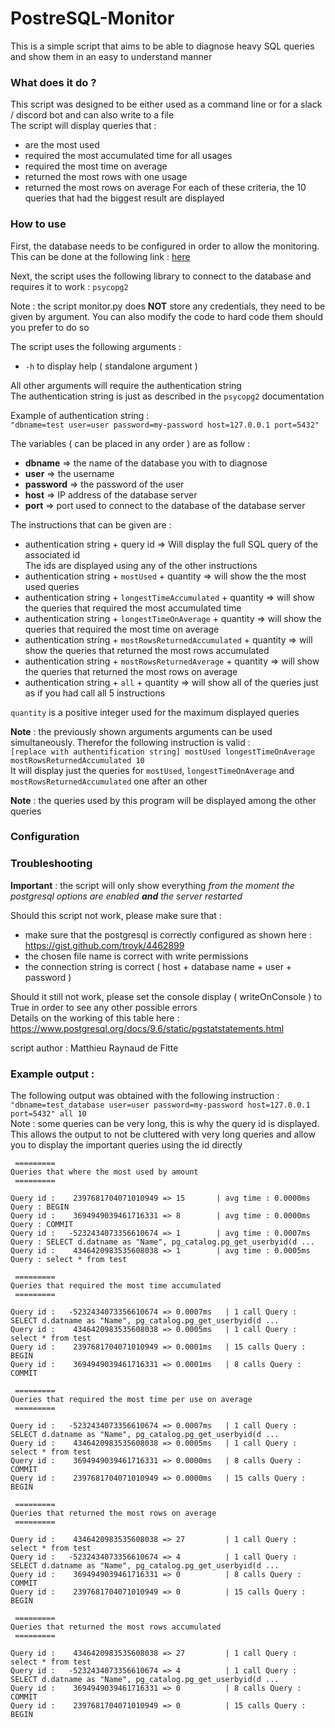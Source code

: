# PostreSQL-Monitor
This is a simple script that aims to be able to diagnose heavy SQL queries and show them in an easy to understand manner 

### What does it do ?
This script was designed to be either used as a command line or for a slack / discord bot and can also write to a file<br/>
The script will display queries that :
- are the most used
- required the most accumulated time for all usages
- required the most time on average
- returned the most rows with one usage
- returned the most rows on average
For each of these criteria, the 10 queries that had the biggest result are displayed

### How to use
First, the database needs to be configured in order to allow the monitoring. This can be done at the following link : <a href='https://gist.github.com/troyk/4462899'>here</a>

Next, the script uses the following library to connect to the database and requires it to work : `psycopg2`

Note : the script monitor.py does **NOT** store any credentials, they need to be given by argument. You can also modify the code to hard code them should you prefer to do so

The script uses the following arguments :
- `-h` to display help ( standalone argument )

All other arguments will require the authentication string<br />
The authentication string is just as described in the `psycopg2` documentation

Example of authentication string :<br />
`"dbname=test user=user password=my-password host=127.0.0.1 port=5432"`

The variables ( can be placed in any order ) are as follow :
- **dbname** => the name of the database you with to diagnose
- **user** => the username
- **password** => the password of the user
- **host** => IP address of the database server
- **port** => port used to connect to the database of the database server

The instructions that can be given are :
- authentication string + query id => Will display the full SQL query of the associated id<br/>
The ids are displayed using any of the other instructions
- authentication string + `mostUsed` + quantity => will show the the most used queries
- authentication string + `longestTimeAccumulated` + quantity => will show the queries that required the most accumulated time
- authentication string + `longestTimeOnAverage` + quantity => will show the queries that required the most time on average
- authentication string + `mostRowsReturnedAccumulated` + quantity => will show the queries that returned the most rows accumulated
- authentication string + `mostRowsReturnedAverage` + quantity => will show the queries that returned the most rows on average
- authentication string + `all` + quantity => will show all of the queries just as if you had call all 5 instructions

`quantity` is a positive integer used for the maximum displayed queries

**Note** : the previously shown arguments arguments can be used simultaneously. Therefor the following instruction is valid :<br/>
`[replace with authentification string] mostUsed longestTimeOnAverage mostRowsReturnedAccumulated 10`<br/>
It will display just the queries for `mostUsed`, `longestTimeOnAverage` and `mostRowsReturnedAccumulated` one after an other

**Note** : the queries used by this program will be displayed among the other queries

### Configuration

### Troubleshooting
**Important** : the script will only show everything *from the moment the postgresql options are enabled* ***and*** *the server restarted*

Should this script not work, please make sure that :
- make sure that the postgresql is correctly configured as shown here : https://gist.github.com/troyk/4462899
- the chosen file name is correct with write permissions
- the connection string is correct ( host + database name + user + password )

Should it still not work, please set the console display ( writeOnConsole ) to True in order to see any other possible errors<br/>
Details on the working of this table here : https://www.postgresql.org/docs/9.6/static/pgstatstatements.html

script author : Matthieu Raynaud de Fitte

### Example output :
The following output was obtained with the following instruction : `"dbname=test_database user=user password=my-password host=127.0.0.1 port=5432" all 10`<br />
Note : some queries can be very long, this is why the query id is displayed. This allows the output to not be cluttered with very long queries and allow you to display the important queries using the id directly
<br />

     =========
    Queries that where the most used by amount
     =========
    
    Query id :    2397681704071010949 => 15       | avg time : 0.0000ms Query : BEGIN
    Query id :    3694949039461716331 => 8        | avg time : 0.0000ms Query : COMMIT
    Query id :   -5232434073356610674 => 1        | avg time : 0.0007ms Query : SELECT d.datname as "Name", pg_catalog.pg_get_userbyid(d ...
    Query id :    4346420983535608038 => 1        | avg time : 0.0005ms Query : select * from test

     =========
    Queries that required the most time accumulated
     =========
    
    Query id :   -5232434073356610674 => 0.0007ms   | 1 call Query : SELECT d.datname as "Name", pg_catalog.pg_get_userbyid(d ...
    Query id :    4346420983535608038 => 0.0005ms   | 1 call Query : select * from test
    Query id :    2397681704071010949 => 0.0001ms   | 15 calls Query : BEGIN
    Query id :    3694949039461716331 => 0.0001ms   | 8 calls Query : COMMIT
    
     =========
    Queries that required the most time per use on average
     =========
    
    Query id :   -5232434073356610674 => 0.0007ms   | 1 call Query : SELECT d.datname as "Name", pg_catalog.pg_get_userbyid(d ...
    Query id :    4346420983535608038 => 0.0005ms   | 1 call Query : select * from test
    Query id :    3694949039461716331 => 0.0000ms   | 8 calls Query : COMMIT
    Query id :    2397681704071010949 => 0.0000ms   | 15 calls Query : BEGIN
    
     =========
    Queries that returned the most rows on average
     =========
    
    Query id :    4346420983535608038 => 27         | 1 call Query : select * from test
    Query id :   -5232434073356610674 => 4          | 1 call Query : SELECT d.datname as "Name", pg_catalog.pg_get_userbyid(d ...
    Query id :    3694949039461716331 => 0          | 8 calls Query : COMMIT
    Query id :    2397681704071010949 => 0          | 15 calls Query : BEGIN
    
     =========
    Queries that returned the most rows accumulated
     =========
    
    Query id :    4346420983535608038 => 27         | 1 call Query : select * from test
    Query id :   -5232434073356610674 => 4          | 1 call Query : SELECT d.datname as "Name", pg_catalog.pg_get_userbyid(d ...
    Query id :    3694949039461716331 => 0          | 8 calls Query : COMMIT
    Query id :    2397681704071010949 => 0          | 15 calls Query : BEGIN


